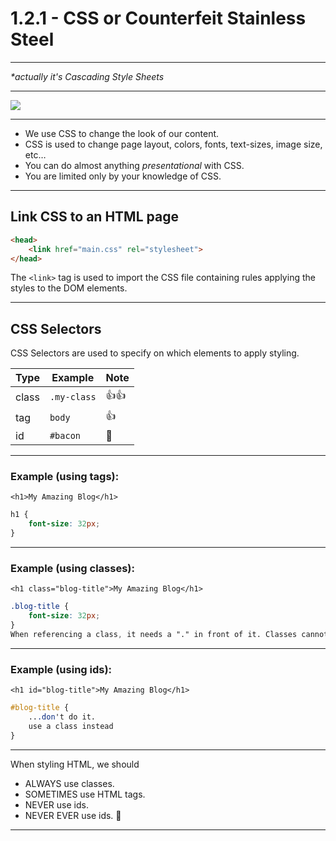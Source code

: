 # 1.2.1 - CSS or Counterfeit Stainless Steel

---

_*actually it's Cascading Style Sheets_

---

<img src='./assets/html_js_css.jpg' />

---

- We use CSS to change the look of our content.
- CSS is used to change page layout, colors, fonts, text-sizes, image size, etc…
- You can do almost anything _presentational_ with CSS.
- You are limited only by your knowledge of CSS.

---

## Link CSS to an HTML page

```html
<head>
    <link href="main.css" rel="stylesheet">
</head>
```

The `<link>` tag is used to import the CSS file containing rules applying the styles to the DOM elements.

---

## CSS Selectors

CSS Selectors are used to specify on which elements to apply styling. 

| Type  | Example     | Note  |
| ----- | ----------- | ----- |
| class | `.my-class` | 👍👍  |
| tag   | `body`      |  👍   |
| id    | `#bacon`    |  🚫   |

---

### Example (using tags):

`<h1>My Amazing Blog</h1>`

```css
h1 {
    font-size: 32px;
}
```

---

### Example (using classes):

`<h1 class="blog-title">My Amazing Blog</h1>
`
```css
.blog-title {
    font-size: 32px;
}
When referencing a class, it needs a "." in front of it. Classes cannot have spaces, only dashes. 
```

---

### Example (using ids):

`<h1 id="blog-title">My Amazing Blog</h1>
`
```css
#blog-title {
    ...don't do it.
    use a class instead
}
```

---

When styling HTML, we should

- ALWAYS use classes.
- SOMETIMES use HTML tags.
- NEVER use ids.
- NEVER EVER use ids. 🙏

---